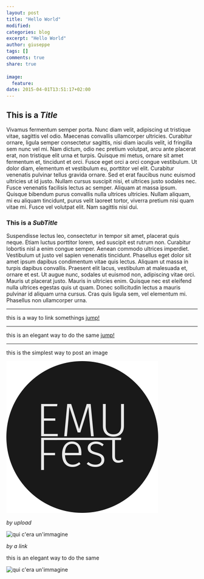 ```yaml
---
layout: post
title: "Hello World"
modified:
categories: blog
excerpt: "Hello World"
author: giuseppe
tags: []
comments: true
share: true

image:
  feature:
date: 2015-04-01T13:51:17+02:00
---
```


## This is a _Title_

Vivamus fermentum semper porta. Nunc diam velit, adipiscing ut tristique vitae, sagittis vel odio. Maecenas convallis ullamcorper ultricies. Curabitur ornare, ligula semper consectetur sagittis, nisi diam iaculis velit, id fringilla sem nunc vel mi. Nam dictum, odio nec pretium volutpat, arcu ante placerat erat, non tristique elit urna et turpis. Quisque mi metus, ornare sit amet fermentum et, tincidunt et orci. Fusce eget orci a orci congue vestibulum. Ut dolor diam, elementum et vestibulum eu, porttitor vel elit. Curabitur venenatis pulvinar tellus gravida ornare. Sed et erat faucibus nunc euismod ultricies ut id justo. Nullam cursus suscipit nisi, et ultrices justo sodales nec. Fusce venenatis facilisis lectus ac semper. Aliquam at massa ipsum. Quisque bibendum purus convallis nulla ultrices ultricies. Nullam aliquam, mi eu aliquam tincidunt, purus velit laoreet tortor, viverra pretium nisi quam vitae mi. Fusce vel volutpat elit. Nam sagittis nisi dui.

### This is a _SubTitle_

Suspendisse lectus leo, consectetur in tempor sit amet, placerat quis neque. Etiam luctus porttitor lorem, sed suscipit est rutrum non. Curabitur lobortis nisl a enim congue semper. Aenean commodo ultrices imperdiet. Vestibulum ut justo vel sapien venenatis tincidunt. Phasellus eget dolor sit amet ipsum dapibus condimentum vitae quis lectus. Aliquam ut massa in turpis dapibus convallis. Praesent elit lacus, vestibulum at malesuada et, ornare et est. Ut augue nunc, sodales ut euismod non, adipiscing vitae orci. Mauris ut placerat justo. Mauris in ultricies enim. Quisque nec est eleifend nulla ultrices egestas quis ut quam. Donec sollicitudin lectus a mauris pulvinar id aliquam urna cursus. Cras quis ligula sem, vel elementum mi. Phasellus non ullamcorper urna.

----

this is a way to link somethings 
[jump!](https://it.wikipedia.org/wiki/16_(numero))

----

this is an elegant way to do the same
[jump!][ext-link1]

[ext-link1]: https://www.youtube.com/watch?v=vONGT32l31Q

----

this is the simplest way to post an image

![qui c'era un'immagine](../../images/E_site-logo.png)

_by upload_

![qui c'era un'immagine](http://www.laboratorio1.unict.it/lezioni4/sem1/pagine/24.jpg)

_by a link_

this is an elegant way to do the same

![qui c'era un'immagine][img01] 

[img01]: http://3.bp.blogspot.com/_pzyMBy2DSbU/TLGxM3mwp5I/AAAAAAAAAEI/Gc5D6nx9CSI/s1600/Inception.jpg "relax, is a movie"